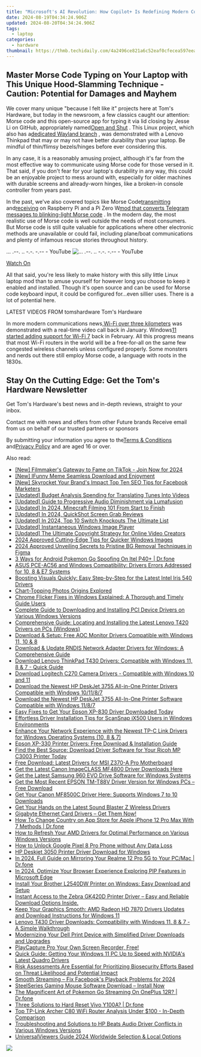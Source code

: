 ```yaml
---
title: "Microsoft's AI Revolution: How Copilot+ Is Redefining Modern Computing & Outpacing 2024 Laps"
date: 2024-08-19T04:34:24.906Z
updated: 2024-08-20T04:34:24.906Z
tags:
  - laptop
categories:
  - hardware
thumbnail: https://thmb.techidaily.com/4a2496ce821a6c52eaf0cfecea597eea88a88766153a92e1f9e8401a4428c9fb.jpg
---
```


## Master Morse Code Typing on Your Laptop with This Unique Hood-Slamming Technique - Caution: Potential for Damages and Mayhem

We cover many unique "because I felt like it" projects here at Tom's Hardware, but today in the newsroom, a few classics caught our attention: Morse code and this open-source app for typing it via lid closing by Jesse Li on GitHub, appropriately named[Open and Shut](https://github.com/veggiedefender/open-and-shut) . This Linux project, which also has a[dedicated Wayland branch](https://github.com/veggiedefender/open-and-shut/tree/wayland) , was demonstrated with a Lenovo Thinkpad that may or may not have better durability than your laptop. Be mindful of thin/flimsy bezels/hinges before ever considering this.

 In any case, it is a reasonably amusing project, although it's far from the most effective way to communicate using Morse code for those versed in it. That said, if you don't fear for your laptop's durability in any way, this could be an enjoyable project to mess around with, especially for older machines with durable screens and already-worn hinges, like a broken-in console controller from years past.

 In the past, we've also covered topics like Morse Code[transmitting](https://tools.techidaily.com) and[receiving](https://tools.techidaily.com) on Raspberry Pi and a Pi Zero W[mod that converts Telegram messages to blinking-light Morse code](https://tools.techidaily.com) . In the modern day, the most realistic use of Morse code is well outside the needs of most consumers. But Morse code is still quite valuable for applications where other electronic methods are unavailable or could fail, including plane/boat communications and plenty of infamous rescue stories throughout history.

... .--. .. -.-. -.-- - YouTube ![... .--. .. -.-. -.-- - YouTube](https://img.youtube.com/vi/UAQ60P61vYw/maxresdefault.jpg)

[Watch On](https://youtu.be/UAQ60P61vYw)

 All that said, you're less likely to make history with this silly little Linux laptop mod than to amuse yourself for however long you choose to keep it enabled and installed. Though it's open source and can be used for Morse code keyboard input, it could be configured for...even sillier uses. There is a lot of potential here.

 LATEST VIDEOS FROM tomshardware Tom's Hardware

 In more modern communications news,[Wi-Fi over three kilometers](https://tools.techidaily.com) was demonstrated with a real-time video call back in January. Windows[11 started adding support for Wi-Fi 7](https://tools.techidaily.com) back in February. All this progress means that most Wi-Fi routers in the world will be a free-for-all on the same few congested wireless channels unless configured properly. Some monsters and nerds out there still employ Morse code, a language with roots in the 1830s.

## Stay On the Cutting Edge: Get the Tom's Hardware Newsletter

 Get Tom's Hardware's best news and in-depth reviews, straight to your inbox.

 Contact me with news and offers from other Future brands  Receive email from us on behalf of our trusted partners or sponsors

 By submitting your information you agree to the[Terms & Conditions](https://futureplc.com/terms-conditions/) and[Privacy Policy](https://futureplc.com/privacy-policy/) and are aged 16 or over.

<ins class="adsbygoogle"
     style="display:block"
     data-ad-format="autorelaxed"
     data-ad-client="ca-pub-7571918770474297"
     data-ad-slot="1223367746"></ins>



<ins class="adsbygoogle"
     style="display:block"
     data-ad-client="ca-pub-7571918770474297"
     data-ad-slot="8358498916"
     data-ad-format="auto"
     data-full-width-responsive="true"></ins>

<span class="atpl-alsoreadstyle">Also read:</span>
<div><ul>
<li><a href="https://tiktok-videos.techidaily.com/new-filmmakers-gateway-to-fame-on-tiktok-join-now-for-2024/"><u>[New] Filmmaker's Gateway to Fame on TikTok - Join Now for 2024</u></a></li>
<li><a href="https://some-techniques.techidaily.com/new-ifunny-meme-seamless-download-and-enjoyment/"><u>[New] IFunny Meme  Seamless Download and Enjoyment</u></a></li>
<li><a href="https://facebook-clips.techidaily.com/new-skyrocket-your-brands-impact-top-ten-seo-tips-for-facebook-marketers/"><u>[New] Skyrocket Your Brand's Impact  Top Ten SEO Tips for Facebook Marketers</u></a></li>
<li><a href="https://fox-cloud.techidaily.com/updated-budget-analysis-spending-for-translating-tunes-into-videos/"><u>[Updated] Budget Analysis  Spending for Translating Tunes Into Videos</u></a></li>
<li><a href="https://some-knowledge.techidaily.com/updated-guide-to-progressive-audio-diminishment-via-lumafusion/"><u>[Updated] Guide to Progressive Audio Diminishment via Lumafusion</u></a></li>
<li><a href="https://screen-recording.techidaily.com/updated-in-2024-minecraft-filming-101-from-start-to-finish/"><u>[Updated] In 2024, Minecraft Filming 101  From Start to Finish</u></a></li>
<li><a href="https://remote-screen-capture.techidaily.com/updated-in-2024-quickshot-screen-grab-reviews/"><u>[Updated] In 2024, QuickShot Screen Grab Reviews</u></a></li>
<li><a href="https://screen-video-capture.techidaily.com/updated-in-2024-top-10-switch-knockouts-the-ultimate-list/"><u>[Updated] In 2024, Top 10 Switch Knockouts  The Ultimate List</u></a></li>
<li><a href="https://extra-support.techidaily.com/updated-instantaneous-windows-image-player/"><u>[Updated] Instantaneous Windows Image Player</u></a></li>
<li><a href="https://facebook-video-share.techidaily.com/updated-the-ultimate-copyright-strategy-for-online-video-creators/"><u>[Updated] The Ultimate Copyright Strategy for Online Video Creators</u></a></li>
<li><a href="https://fox-info.techidaily.com/2024-approved-cutting-edge-tips-for-quicker-windows-images/"><u>2024 Approved  Cutting-Edge Tips for Quicker Windows Images</u></a></li>
<li><a href="https://some-guidance.techidaily.com/2024-approved-unveiling-secrets-to-pristine-bg-removal-techniques-in-figma/"><u>2024 Approved  Unveiling Secrets to Pristine BG Removal Techniques in Figma</u></a></li>
<li><a href="https://android-pokemon-go.techidaily.com/3-ways-for-android-pokemon-go-spoofing-on-itel-p40plus-drfone-by-drfone-virtual-android/"><u>3 Ways for Android Pokemon Go Spoofing On Itel P40+ | Dr.fone</u></a></li>
<li><a href="https://hardware-updates.techidaily.com/asus-pce-ac56-and-windows-compatibility-drivers-errors-addressed-for-10-8-and-e7-systems/"><u>ASUS PCE-AC56 and Windows Compatibility: Drivers Errors Addressed for 10, 8 & E7 Systems</u></a></li>
<li><a href="https://hardware-updates.techidaily.com/boosting-visuals-quickly-easy-step-by-step-for-the-latest-intel-iris-540-drivers/"><u>Boosting Visuals Quickly: Easy Step-by-Step for the Latest Intel Iris 540 Drivers</u></a></li>
<li><a href="https://fox-glue.techidaily.com/chart-topping-photos-origins-explored/"><u>Chart-Topping Photos  Origins Explored</u></a></li>
<li><a href="https://win-able.techidaily.com/chrome-flicker-fixes-in-windows-explained-a-thorough-and-timely-guide-users/"><u>Chrome Flicker Fixes in Windows Explained: A Thorough and Timely Guide Users</u></a></li>
<li><a href="https://hardware-updates.techidaily.com/complete-guide-to-downloading-and-installing-pci-device-drivers-on-various-windows-versions/"><u>Complete Guide to Downloading and Installing PCI Device Drivers on Various Windows Versions</u></a></li>
<li><a href="https://hardware-updates.techidaily.com/comprehensive-guide-locating-and-installing-the-latest-lenovo-t420-drivers-on-pcs-windows/"><u>Comprehensive Guide: Locating and Installing the Latest Lenovo T420 Drivers on PCs (Windows)</u></a></li>
<li><a href="https://hardware-updates.techidaily.com/download-and-setup-free-aoc-monitor-drivers-compatible-with-windows-11-10-and-8/"><u>Download & Setup: Free AOC Monitor Drivers Compatible with Windows 11, 10 & 8</u></a></li>
<li><a href="https://hardware-updates.techidaily.com/download-and-update-rndis-network-adapter-drivers-for-windows-a-comprehensive-guide/"><u>Download & Update RNDIS Network Adapter Drivers for Windows: A Comprehensive Guide</u></a></li>
<li><a href="https://driver-download.techidaily.com/download-lenovo-thinkpad-t430-drivers-compatible-with-windows-11-8-and-7-quick-guide/"><u>Download Lenovo ThinkPad T430 Drivers: Compatible with Windows 11, 8 & 7 - Quick Guide</u></a></li>
<li><a href="https://hardware-updates.techidaily.com/download-logitech-c270-camera-drivers-compatible-with-windows-10-and-11/"><u>Download Logitech C270 Camera Drivers - Compatible with Windows 10 and 11</u></a></li>
<li><a href="https://hardware-updates.techidaily.com/download-the-newest-hp-deskjet-3755-all-in-one-printer-drivers-compatible-with-windows-101187/"><u>Download the Newest HP DeskJet 3755 All-in-One Printer Drivers Compatible with Windows 10/11/8/7</u></a></li>
<li><a href="https://hardware-updates.techidaily.com/download-the-newest-hp-deskjet-3755-all-in-one-printer-software-compatible-with-windows-1187/"><u>Download the Newest HP DeskJet 3755 All-In-One Printer Software Compatible with Windows 11/8/7</u></a></li>
<li><a href="https://hardware-updates.techidaily.com/easy-fixes-to-get-your-epson-xp-830-driver-downloaded-today/"><u>Easy Fixes to Get Your Epson XP-830 Driver Downloaded Today</u></a></li>
<li><a href="https://hardware-updates.techidaily.com/effortless-driver-installation-tips-for-scansnap-ix500-users-in-windows-environments/"><u>Effortless Driver Installation Tips for ScanSnap iX500 Users in Windows Environments</u></a></li>
<li><a href="https://hardware-updates.techidaily.com/enhance-your-network-experience-with-the-newest-tp-c-link-drivers-for-windows-operating-systems-10-8-and-7/"><u>Enhance Your Network Experience with the Newest TP-C Link Drivers for Windows Operating Systems (10, 8 & 7)</u></a></li>
<li><a href="https://hardware-updates.techidaily.com/epson-xp-330-printer-drivers-free-download-and-installation-guide/"><u>Epson XP-330 Printer Drivers: Free Download & Installation Guide</u></a></li>
<li><a href="https://hardware-updates.techidaily.com/find-the-best-source-download-driver-software-for-your-ricoh-mp-c3003-printer-today/"><u>Find the Best Source: Download Driver Software for Your Ricoh MP C3003 Printer Today</u></a></li>
<li><a href="https://hardware-updates.techidaily.com/free-download-latest-drivers-for-msi-z370-a-pro-motherboard/"><u>Free Download: Latest Drivers for MSI Z370-A Pro Motherboard</u></a></li>
<li><a href="https://hardware-updates.techidaily.com/get-the-latest-canon-imageclass-mf4800-driver-downloads-here/"><u>Get the Latest Canon ImageCLASS MF4800 Driver Downloads Here</u></a></li>
<li><a href="https://hardware-updates.techidaily.com/get-the-latest-samsung-960-evo-drive-software-for-windows-systems/"><u>Get the Latest Samsung 960 EVO Drive Software for Windows Systems</u></a></li>
<li><a href="https://hardware-updates.techidaily.com/get-the-most-recent-epson-tm-t88v-driver-version-for-windows-pcs-free-download/"><u>Get the Most Recent EPSON TM-T88V Driver Version for Windows PCs – Free Download</u></a></li>
<li><a href="https://hardware-updates.techidaily.com/get-your-canon-mf8500c-driver-here-supports-windows-7-to-10-downloads/"><u>Get Your Canon MF8500C Driver Here: Supports Windows 7 to 10 Downloads</u></a></li>
<li><a href="https://hardware-updates.techidaily.com/get-your-hands-on-the-latest-sound-blaster-z-wireless-drivers/"><u>Get Your Hands on the Latest Sound Blaster Z Wireless Drivers</u></a></li>
<li><a href="https://hardware-updates.techidaily.com/gigabyte-ethernet-card-drivers-get-them-now/"><u>Gigabyte Ethernet Card Drivers – Get Them Now!</u></a></li>
<li><a href="https://iphone-unlock.techidaily.com/how-to-change-country-on-app-store-for-apple-iphone-12-pro-max-with-7-methods-drfone-by-drfone-ios/"><u>How To Change Country on App Store for Apple iPhone 12 Pro Max With 7 Methods | Dr.fone</u></a></li>
<li><a href="https://hardware-updates.techidaily.com/how-to-refresh-your-amd-drivers-for-optimal-performance-on-various-windows-versions/"><u>How to Refresh Your AMD Drivers for Optimal Performance on Various Windows Versions</u></a></li>
<li><a href="https://unlock-android.techidaily.com/how-to-unlock-google-pixel-8-pro-phone-without-any-data-loss-by-drfone-android/"><u>How to Unlock Google Pixel 8 Pro Phone without Any Data Loss</u></a></li>
<li><a href="https://hardware-updates.techidaily.com/hp-deskjet-3050-printer-driver-download-for-windows/"><u>HP Deskjet 3050 Printer Driver Download for Windows</u></a></li>
<li><a href="https://screen-mirror.techidaily.com/in-2024-full-guide-on-mirroring-your-realme-12-pro-5g-to-your-pcmac-drfone-by-drfone-android/"><u>In 2024, Full Guide on Mirroring Your Realme 12 Pro 5G to Your PC/Mac | Dr.fone</u></a></li>
<li><a href="https://article-posts.techidaily.com/in-2024-optimize-your-browser-experience-exploring-pip-features-in-microsoft-edge/"><u>In 2024, Optimize Your Browser Experience  Exploring PIP Features in Microsoft Edge</u></a></li>
<li><a href="https://hardware-updates.techidaily.com/install-your-brother-l2540dw-printer-on-windows-easy-download-and-setup/"><u>Install Your Brother L2540DW Printer on Windows: Easy Download and Setup</u></a></li>
<li><a href="https://hardware-updates.techidaily.com/instant-access-to-the-zebra-gk420d-printer-driver-easy-and-reliable-download-options-inside/"><u>Instant Access to the Zebra GK420D Printer Driver – Easy and Reliable Download Options Inside.</u></a></li>
<li><a href="https://hardware-updates.techidaily.com/keep-your-graphics-smooth-amd-radeon-hd-7870-drivers-updates-and-download-instructions-for-windows-11/"><u>Keep Your Graphics Smooth: AMD Radeon HD 7870 Drivers Updates and Download Instructions for Windows 11</u></a></li>
<li><a href="https://hardware-updates.techidaily.com/lenovo-t430-driver-downloads-compatibility-with-windows-11-8-and-7-a-simple-walkthrough/"><u>Lenovo T430 Driver Downloads: Compatibility with Windows 11, 8 & 7 - A Simple Walkthrough</u></a></li>
<li><a href="https://hardware-updates.techidaily.com/modernizing-your-dell-print-device-with-simplified-driver-downloads-and-upgrades/"><u>Modernizing Your Dell Print Device with Simplified Driver Downloads and Upgrades</u></a></li>
<li><a href="https://video-capture.techidaily.com/1715701258432-playcapture-pro-your-own-screen-recorder-free/"><u>PlayCapture Pro  Your Own Screen Recorder, Free!</u></a></li>
<li><a href="https://hardware-updates.techidaily.com/quick-guide-getting-your-windows-11-pc-up-to-speed-with-nvidias-latest-quadro-drivers/"><u>Quick Guide: Getting Your Windows 11 PC Up to Speed with NVIDIA's Latest Quadro Drivers</u></a></li>
<li><a href="https://hardware-updates.techidaily.com/risk-assessments-are-essential-for-prioritizing-biosecurity-efforts-based-on-threat-likelihood-and-potential-impact/"><u>Risk Assessments Are Essential for Prioritizing Biosecurity Efforts Based on Threat Likelihood and Potential Impact</u></a></li>
<li><a href="https://facebook-video-recording.techidaily.com/smooth-streaming-fix-facebooks-playback-problems-for-2024/"><u>Smooth Streaming – Fix Facebook's Playback Problems for 2024</u></a></li>
<li><a href="https://hardware-updates.techidaily.com/steelseries-gaming-mouse-software-download-install-now/"><u>SteelSeries Gaming Mouse Software Download – Install Now</u></a></li>
<li><a href="https://android-pokemon-go.techidaily.com/the-magnificent-art-of-pokemon-go-streaming-on-oneplus-12r-drfone-by-drfone-virtual-android/"><u>The Magnificent Art of Pokemon Go Streaming On OnePlus 12R? | Dr.fone</u></a></li>
<li><a href="https://techidaily.com/three-solutions-to-hard-reset-vivo-y100a-drfone-by-drfone-reset-android-reset-android/"><u>Three Solutions to Hard Reset Vivo Y100A? | Dr.fone</u></a></li>
<li><a href="https://buynow-reviews.techidaily.com/top-tp-link-archer-c80-wifi-router-analysis-under-100-in-depth-comparison/"><u>Top TP-Link Archer C80 WiFi Router Analysis Under $100 - In-Depth Comparison</u></a></li>
<li><a href="https://hardware-updates.techidaily.com/troubleshooting-and-solutions-to-hp-beats-audio-driver-conflicts-in-various-windows-versions/"><u>Troubleshooting and Solutions to HP Beats Audio Driver Conflicts in Various Windows Versions</u></a></li>
<li><a href="https://extra-resources.techidaily.com/universalviewers-guide-2024-worldwide-selection-and-local-options/"><u>UniversalViewers Guide 2024  Worldwide Selection & Local Options</u></a></li>
</ul></div>

<!-- affiliate ads begin -->
<a href="https://secure.2checkout.com/order/checkout.php?PRODS=4729320&QTY=1&AFFILIATE=108875&CART=1"><img src="https://secure.avangate.com/images/merchant/f7f07e7dab09533bc71247a5b29a7373/products/2_iDeviceMessageBox.png" border="0"></a>
<!-- affiliate ads end -->